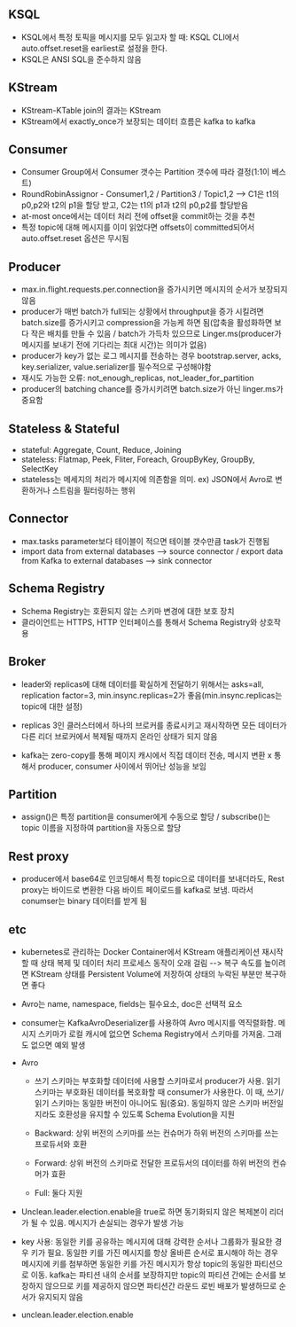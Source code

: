 ## KSQL
- KSQL에서 특정 토픽을 메시지를 모두 읽고자 할 때: KSQL CLI에서 auto.offset.reset을 earliest로 설정을 한다.
- KSQL은 ANSI SQL을 준수하지 않음

## KStream
-  KStream-KTable join의 결과는 KStream
-  KStream에서 exactly_once가 보장되는 데이터 흐름은 kafka to kafka 

## Consumer
- Consumer Group에서 Consumer 갯수는 Partition 갯수에 따라 결정(1:1이 베스트)
- RoundRobinAssignor - Consumer1,2 / Partition3 / Topic1,2 --> C1은 t1의 p0,p2와 t2의 p1을 할당 받고, C2는 t1의 p1과 t2의 p0,p2를 할당받음
- at-most once에서는 데이터 처리 전에 offset을 commit하는 것을 추천
- 특정 topic에 대해 메시지를 이미 읽었다면 offsets이 committed되어서 auto.offset.reset 옵션은 무시됨

## Producer
- max.in.flight.requests.per.connection을 증가시키면 메시지의 순서가 보장되지 않음
- producer가 매번 batch가 full되는 상황에서 throughput을 증가 시킬려면 batch.size를 증가시키고 compression을 가능케 하면 됨(압축을 활성화하면 보다 작은 배치를 만들 수 있음 / batch가 가득차 있으므로 Linger.ms(producer가 메시지를 보내기 전에 기다리는 최대 시간)는 의미가 없음)
- producer가 key가 없는 로그 메시지를 전송하는 경우 bootstrap.server, acks, key.serializer, value.serializer를 필수적으로 구성해야함
- 재시도 가능한 오류: not_enough_replicas, not_leader_for_partition
- producer의 batching chance를 증가시키려면 batch.size가 아닌 linger.ms가 중요함

## Stateless & Stateful
- stateful: Aggregate, Count, Reduce, Joining
- stateless: Flatmap, Peek, Fliter, Foreach, GroupByKey, GroupBy, SelectKey
- stateless는 메세지의 처리가 메시지에 의존함을 의미. ex) JSON에서 Avro로 변환하거나 스트림을 필터링하는 행위

## Connector
- max.tasks parameter보다 테이블이 적으면 테이블 갯수만큼 task가 진행됨
- import data from external databases --> source connector / export data from Kafka to external databases --> sink connector

## Schema Registry
- Schema Registry는 호환되지 않는 스키마 변경에 대한 보호 장치
- 클라이언트는 HTTPS, HTTP 인터페이스를 통해서 Schema Registry와 상호작용

## Broker
- leader와 replicas에 대해 데이터를 확실하게 전달하기 위해서는 asks=all, replication factor=3, min.insync.replicas=2가 좋음(min.insync.replicas는 topic에 대한 설정)

- replicas 3인 클러스터에서 하나의 브로커를 종료시키고 재시작하면 모든 데이터가 다른 리더 브로커에서 복제될 때까지 온라인 상태가 되지 않음

- kafka는 zero-copy를 통해 페이지 캐시에서 직접 데이터 전송, 메시지 변환 x 통해서 producer, consumer 사이에서 뛰어난 성능을 보임

## Partition
- assign()은 특정 partition을 consumer에게 수동으로 할당 / subscribe()는 topic 이름을 지정하여 partition을 자동으로 할당

## Rest proxy
- producer에서 base64로 인코딩해서 특정 topic으로 데이터를 보내더라도, Rest proxy는 바이드로 변환한 다음 바이트 페이로드를 kafka로 보냄. 따라서 conumser는 binary 데이터를 받게 됨

## etc
- kubernetes로 관리하는 Docker Container에서 KStream 애플리케이션 재시작할 때 상태 복제 및 데이터 처리 프로세스 동작이 오래 걸림 --> 복구 속도를 높이려면 KStream 상태를 Persistent Volume에 저장하여 상태의 누락된 부분만 복구하면 좋다
- Avro는 name, namespace, fields는 필수요소, doc은 선택적 요소
- consumer는 KafkaAvroDeserializer를 사용하여 Avro 메시지를 역직렬화함. 메시지 스키마가 로컬 캐시에 없으면 Schema Registry에서 스키마를 가져옴. 그래도 없으면 예외 발생
- Avro

    - 쓰기 스키마는 부호화할 데이터에 사용할 스키마로서 producer가 사용. 읽기 스키마는 부호화된 데이터를 복호화할 때 consumer가 사용한다. 이 때, 쓰기/읽기 스키마는 동일한 버전이 아니어도 됨(중요). 동일하지 않은 스키마 버전일지라도 호환성을 유지할 수 있도록 Schema Evolution을 지원

    - Backward: 상위 버전의 스키마를 쓰는 컨슈머가 하위 버전의 스키마를 쓰는 프로듀서와 호환 
    - Forward: 상위 버전의 스키마로 전달한 프로듀서의 데이터를 하위 버전의 컨슈머가 효환
    - Full: 둘다 지원
- Unclean.leader.election.enable을 true로 하면 동기화되지 않은 복제본이 리더가 될 수 있음. 메시지가 손실되는 경우가 발생 가능
- key 사용: 동일한 키를 공유하는 메시지에 대해 강력한 순서나 그룹화가 필요한 경우 키가 필요. 동일한 키를 가진 메시지를 항상 올바른 순서로 표시해야 하는 경우 메시지에 키를 첨부하면 동일한 키를 가진 메시지가 항상  topic의 동일한 파티션으로 이동. kafka는 파티션 내의 순서를 보장하지만 topic의 파티션 간에는 순서를 보장하지 않으므로 키를 제공하지 않으면 파티션간 라운드 로빈 배포가 발생하므로 순서가 유지되지 않음
- unclean.leader.election.enable